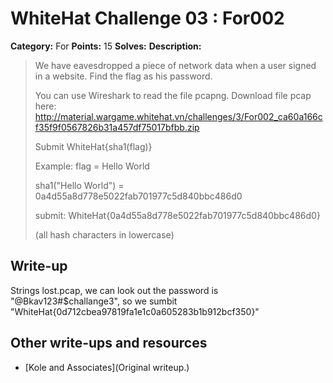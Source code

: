 # WhiteHat Challenge 03 : For002

**Category:** For
**Points:** 15
**Solves:** 
**Description:**

> We have eavesdropped a piece of network data when a user signed in a website. Find the flag as his password.
>
> You can use Wireshark to read the file pcapng.
> Download file pcap here:
> http://material.wargame.whitehat.vn/challenges/3/For002_ca60a166cf35f9f0567826b31a457df75017bfbb.zip
>
> Submit WhiteHat{sha1(flag)}
>
> Example: flag = Hello World
>
> sha1("Hello World") = 0a4d55a8d778e5022fab701977c5d840bbc486d0
>
> submit: WhiteHat{0a4d55a8d778e5022fab701977c5d840bbc486d0}
>
> (all hash characters in lowercase)

## Write-up

Strings lost.pcap, we can look out the password is "@Bkav123#$challange3", so we sumbit "WhiteHat{0d712cbea97819fa1e1c0a605283b1b912bcf350}"

## Other write-ups and resources
* [Kole and Associates](Original writeup.)
